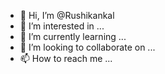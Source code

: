 - 👋 Hi, I’m @Rushikankal
- 👀 I’m interested in ...
- 🌱 I’m currently learning ...
- 💞️ I’m looking to collaborate on ...
- 📫 How to reach me ...

<!---
Rushikankal/Rushikankal is a ✨ special ✨ repository because its `README.md` (this file) appears on your GitHub profile.
You can click the Preview link to take a look at your changes.
--->
